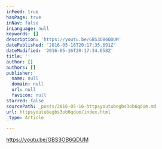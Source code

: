 ```yaml
---
inFeed: true
hasPage: true
inNav: false
inLanguage: null
keywords: []
description: 'https://youtu.be/GBS3OB6QDUM'
datePublished: '2016-05-16T20:17:35.691Z'
dateModified: '2016-05-16T20:17:34.658Z'
title: ''
author: []
authors: []
publisher:
  name: null
  domain: null
  url: null
  favicon: null
starred: false
sourcePath: _posts/2016-05-16-httpsyoutubegbs3ob6qdum.md
url: httpsyoutubegbs3ob6qdum/index.html
_type: Article

---
```

https://youtu.be/GBS3OB6QDUM